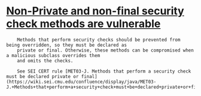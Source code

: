 # [Non-Private and non-final security check methods are vulnerable](https://spotbugs.readthedocs.io/en/latest/bugDescriptions.html#VSC_VULNERABLE_SECURITY_CHECK_METHODS)

        Methods that perform security checks should be prevented from being overridden, so they must be declared as
        private or final. Otherwise, these methods can be compromised when a malicious subclass overrides them
        and omits the checks.

        See SEI CERT rule [MET03-J. Methods that perform a security check must be declared private or final](https://wiki.sei.cmu.edu/confluence/display/java/MET03-J.+Methods+that+perform+a+security+check+must+be+declared+private+or+final).
